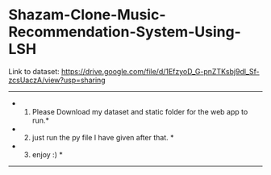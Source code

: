 # Shazam-Clone-Music-Recommendation-System-Using-LSH
Link to dataset: https://drive.google.com/file/d/1EfzyoD_G-pnZTKsbj9dl_Sf-zcsUaczA/view?usp=sharing
______________________________________________________________________________________________________
* 1. Please Download my dataset and static folder for the web app to run.*
* 2. just run the py file I have given after that.                                                   *
* 3. enjoy :)                                                                                        *
______________________________________________________________________________________________________

